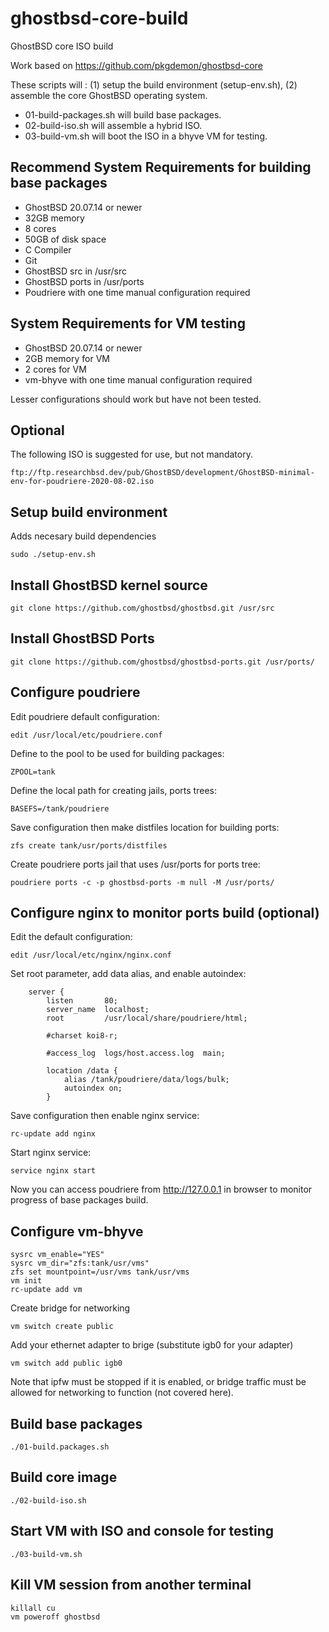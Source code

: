 # ghostbsd-core-build
GhostBSD core ISO build

Work based on https://github.com/pkgdemon/ghostbsd-core

These scripts will : 
(1) setup the build environment (setup-env.sh),
(2) assemble the core GhostBSD operating system. 
* 01-build-packages.sh will build base packages.  
* 02-build-iso.sh will assemble a hybrid ISO.  
* 03-build-vm.sh will boot the ISO in a bhyve VM for testing.  

## Recommend System Requirements for building base packages

* GhostBSD 20.07.14 or newer 
* 32GB memory
* 8 cores
* 50GB of disk space
* C Compiler
* Git
* GhostBSD src in /usr/src
* GhostBSD ports in /usr/ports
* Poudriere with one time manual configuration required

## System Requirements for VM testing

* GhostBSD 20.07.14 or newer
* 2GB memory for VM
* 2 cores for VM
* vm-bhyve with one time manual configuration required

Lesser configurations should work but have not been tested.

## Optional 
The following ISO is suggested for use, but not mandatory.
```
ftp://ftp.researchbsd.dev/pub/GhostBSD/development/GhostBSD-minimal-env-for-poudriere-2020-08-02.iso
```

## Setup build environment 
Adds necesary build dependencies
```
sudo ./setup-env.sh
```
## Install GhostBSD kernel source
```
git clone https://github.com/ghostbsd/ghostbsd.git /usr/src
```
## Install GhostBSD Ports
```
git clone https://github.com/ghostbsd/ghostbsd-ports.git /usr/ports/
```

## Configure poudriere

Edit poudriere default configuration:

```
edit /usr/local/etc/poudriere.conf
```

Define to the pool to be used for building packages:

```
ZPOOL=tank
```

Define the local path for creating jails, ports trees:

```
BASEFS=/tank/poudriere
```

Save configuration then make distfiles location for building ports:

```
zfs create tank/usr/ports/distfiles
```

Create poudriere ports jail that uses /usr/ports for ports tree:
```
poudriere ports -c -p ghostbsd-ports -m null -M /usr/ports/
```

## Configure nginx to monitor ports build (optional)

Edit the default configuration:

```
edit /usr/local/etc/nginx/nginx.conf
```

Set root parameter, add data alias, and enable autoindex:

```
    server {
        listen       80;
        server_name  localhost;
        root         /usr/local/share/poudriere/html;

        #charset koi8-r;

        #access_log  logs/host.access.log  main;

        location /data {
            alias /tank/poudriere/data/logs/bulk;
            autoindex on;
        }
```

Save configuration then enable nginx service:

```
rc-update add nginx
```

Start nginx service:

```
service nginx start
```

Now you can access poudriere from http://127.0.0.1 in browser to monitor progress of base packages build.

## Configure vm-bhyve
```
sysrc vm_enable="YES"
sysrc vm_dir="zfs:tank/usr/vms"
zfs set mountpoint=/usr/vms tank/usr/vms
vm init
rc-update add vm
```

Create bridge for networking
```
vm switch create public
```

Add your ethernet adapter to brige (substitute igb0 for your adapter)

```
vm switch add public igb0
```

Note that ipfw must be stopped if it is enabled, or bridge traffic must be allowed for networking to function (not covered here).  

## Build base packages
```
./01-build.packages.sh
```

## Build core image
```
./02-build-iso.sh
```

## Start VM with ISO and console for testing
```
./03-build-vm.sh
```

## Kill VM session from another terminal
```
killall cu
vm poweroff ghostbsd
```
